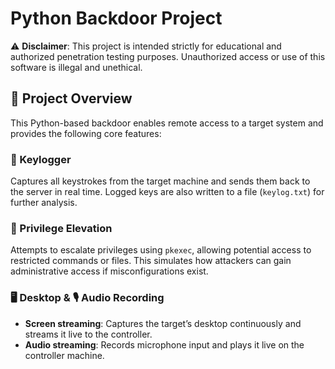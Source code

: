# Python Backdoor Project

⚠️ **Disclaimer**: This project is intended strictly for educational and authorized penetration testing purposes. Unauthorized access or use of this software is illegal and unethical.

## 🎯 Project Overview

This Python-based backdoor enables remote access to a target system and provides the following core features:

### 🔑 Keylogger
Captures all keystrokes from the target machine and sends them back to the server in real time. Logged keys are also written to a file (`keylog.txt`) for further analysis.

### 🔼 Privilege Elevation
Attempts to escalate privileges using `pkexec`, allowing potential access to restricted commands or files. This simulates how attackers can gain administrative access if misconfigurations exist.

### 🖥️ Desktop & 🎙️ Audio Recording
- **Screen streaming**: Captures the target’s desktop continuously and streams it live to the controller.
- **Audio streaming**: Records microphone input and plays it live on the controller machine.
